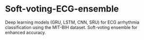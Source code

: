 # Soft-voting-ECG-ensemble
Deep learning models (GRU, LSTM, CNN, SRU) for ECG arrhythmia classification using the MIT-BIH dataset.  Soft-voting ensemble for enhanced accuracy.
